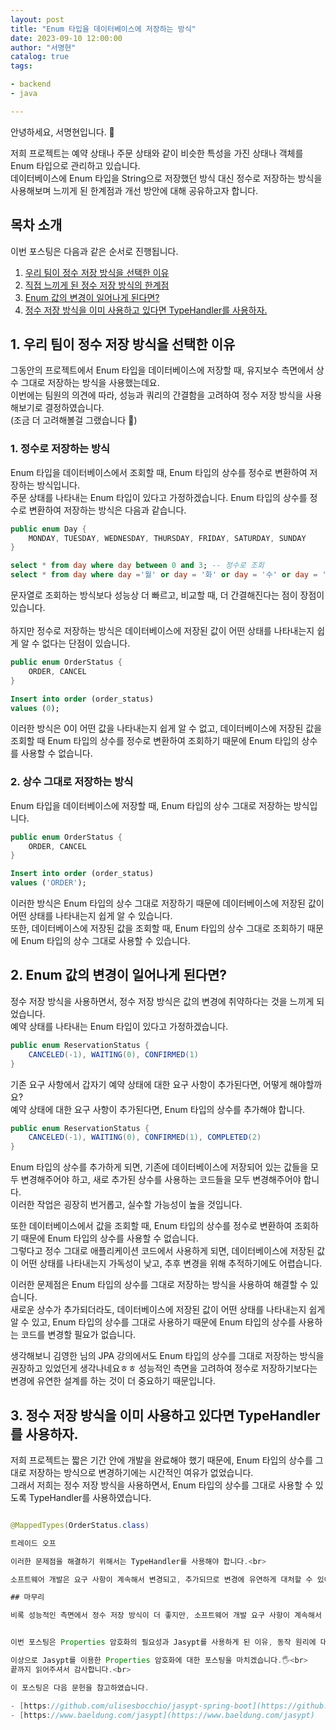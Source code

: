 ```yaml
---
layout: post
title: "Enum 타입을 데이터베이스에 저장하는 방식"
date: 2023-09-10 12:00:00
author: "서명현"
catalog: true
tags:

- backend
- java

---
```


안녕하세요, 서명현입니다. 🤚

저희 프로젝트는 예약 상태나 주문 상태와 같이 비슷한 특성을 가진 상태나 객체를 Enum 타입으로 관리하고 있습니다.<br>
데이터베이스에 Enum 타입을 String으로 저장했던 방식 대신 정수로 저장하는 방식을 사용해보며 느끼게 된 한계점과 개선 방안에 대해 공유하고자 합니다.

## 목차 소개

이번 포스팅은 다음과 같은 순서로 진행됩니다.

1. [우리 팀이 정수 저장 방식을 선택한 이유](#1-properties-암호화가-필요한-이유)
2. [직접 느끼게 된 정수 저장 방식의 한계점](#1-properties-암호화가-필요한-이유)
3. [Enum 값의 변경이 일어나게 된다면?](#2-spring-properties-암호화-종류)
4. [정수 저장 방식을 이미 사용하고 있다면 TypeHandler를 사용하자.](#3-왜-jasypt인가?)

## 1. 우리 팀이 정수 저장 방식을 선택한 이유

그동안의 프로젝트에서 Enum 타입을 데이터베이스에 저장할 때, 유지보수 측면에서 상수 그대로 저장하는 방식을 사용했는데요.<br>
이번에는 팀원의 의견에 따라, 성능과 쿼리의 간결함을 고려하여 정수 저장 방식을 사용해보기로 결정하였습니다.<br>
(조금 더 고려해볼걸 그랬습니다 🤣)

### 1. 정수로 저장하는 방식

Enum 타입을 데이터베이스에서 조회할 때, Enum 타입의 상수를 정수로 변환하여 저장하는 방식입니다.<br>
주문 상태를 나타내는 Enum 타입이 있다고 가정하겠습니다. Enum 타입의 상수를 정수로 변환하여 저장하는 방식은 다음과 같습니다.<br>

```java
public enum Day {
    MONDAY, TUESDAY, WEDNESDAY, THURSDAY, FRIDAY, SATURDAY, SUNDAY
}
```

```sql
select * from day where day between 0 and 3; -- 정수로 조회
select * from day where day ='월' or day = '화' or day = '수' or day = '목'; -- 문자열로 조회
```

문자열로 조회하는 방식보다 성능상 더 빠르고, 비교할 때, 더 간결해진다는 점이 장점이 있습니다.<br><br>
하지만 정수로 저장하는 방식은 데이터베이스에 저장된 값이 어떤 상태를 나타내는지 쉽게 알 수 없다는 단점이 있습니다.

```java
public enum OrderStatus {
    ORDER, CANCEL
}
```

```sql
Insert into order (order_status)
values (0);
```

이러한 방식은 0이 어떤 값을 나타내는지 쉽게 알 수 없고,
데이터베이스에 저장된 값을 조회할 때 Enum 타입의 상수를 정수로 변환하여 조회하기 때문에 Enum 타입의 상수를 사용할 수 없습니다.

### 2. 상수 그대로 저장하는 방식

Enum 타입을 데이터베이스에 저장할 때, Enum 타입의 상수 그대로 저장하는 방식입니다.<br>
```java
public enum OrderStatus {
    ORDER, CANCEL
}
```
```sql
Insert into order (order_status)
values ('ORDER');
```

이러한 방식은 Enum 타입의 상수 그대로 저장하기 때문에 데이터베이스에 저장된 값이 어떤 상태를 나타내는지 쉽게 알 수 있습니다.<br>
또한, 데이터베이스에 저장된 값을 조회할 때, Enum 타입의 상수 그대로 조회하기 때문에 Enum 타입의 상수 그대로 사용할 수 있습니다.

## 2. Enum 값의 변경이 일어나게 된다면?

정수 저장 방식을 사용하면서, 정수 저장 방식은 값의 변경에 취약하다는 것을 느끼게 되었습니다.<br>
예약 상태를 나타내는 Enum 타입이 있다고 가정하겠습니다.

```java
public enum ReservationStatus {
    CANCELED(-1), WAITING(0), CONFIRMED(1)
}
```

기존 요구 사항에서 갑자기 예약 상태에 대한 요구 사항이 추가된다면, 어떻게 해야할까요?<br>
예약 상태에 대한 요구 사항이 추가된다면, Enum 타입의 상수를 추가해야 합니다.<br>

```java
public enum ReservationStatus {
    CANCELED(-1), WAITING(0), CONFIRMED(1), COMPLETED(2)
}
```

Enum 타입의 상수를 추가하게 되면, 기존에 데이터베이스에 저장되어 있는 값들을 모두 변경해주어야 하고, 새로 추가된 상수를 사용하는 코드들을 모두 변경해주어야 합니다.<br>
이러한 작업은 굉장히 번거롭고, 실수할 가능성이 높을 것입니다.

또한 데이터베이스에서 값을 조회할 때, Enum 타입의 상수를 정수로 변환하여 조회하기 때문에 Enum 타입의 상수를 사용할 수 없습니다.<br>
그렇다고 정수 그대로 애플리케이션 코드에서 사용하게 되면, 데이터베이스에 저장된 값이 어떤 상태를 나타내는지 가독성이 낮고, 추후 변경을 위해 추적하기에도 어렵습니다.<br>


이러한 문제점은 Enum 타입의 상수를 그대로 저장하는 방식을 사용하여 해결할 수 있습니다.<br>
새로운 상수가 추가되더라도, 데이터베이스에 저장된 값이 어떤 상태를 나타내는지 쉽게 알 수 있고, Enum 타입의 상수를 그대로 사용하기 때문에 Enum 타입의 상수를 사용하는 코드를 변경할 필요가 없습니다.<br>

생각해보니 김영한 님의 JPA 강의에서도 Enum 타입의 상수를 그대로 저장하는 방식을 권장하고 있었던게 생각나네요ㅎㅎ
성능적인 측면을 고려하여 정수로 저장하기보다는 변경에 유연한 설계를 하는 것이 더 중요하기 때문입니다.<br>

## 3. 정수 저장 방식을 이미 사용하고 있다면 TypeHandler를 사용하자.

저희 프로젝트는 짧은 기간 안에 개발을 완료해야 했기 때문에, Enum 타입의 상수를 그대로 저장하는 방식으로 변경하기에는 시간적인 여유가 없었습니다.<br>
그래서 저희는 정수 저장 방식을 사용하면서, Enum 타입의 상수를 그대로 사용할 수 있도록 TypeHandler를 사용하였습니다.<br>




```java

@MappedTypes(OrderStatus.class)

트레이드 오프

이러한 문제점을 해결하기 위해서는 TypeHandler를 사용해야 합니다.<br>

소프트웨어 개발은 요구 사항이 계속해서 변경되고, 추가되므로 변경에 유연하게 대처할 수 있어야 합니다.<br>

## 마무리

비록 성능적인 측면에서 정수 저장 방식이 더 좋지만, 소프트웨어 개발 요구 사항이 계속해서 변경되고, 추가되므로 변경에 유연하게 대처하는 것이 더 중요하다고 생각합니다.


이번 포스팅은 Properties 암호화의 필요성과 Jasypt를 사용하게 된 이유, 동작 원리에 대한 소개하였습니다.<br>

이상으로 Jasypt를 이용한 Properties 암호화에 대한 포스팅을 마치겠습니다.🖐️<br>
끝까지 읽어주셔서 감사합니다.<br>

이 포스팅은 다음 문헌을 참고하였습니다.

- [https://github.com/ulisesbocchio/jasypt-spring-boot](https://github.com/ulisesbocchio/jasypt-spring-boot)
- [https://www.baeldung.com/jasypt](https://www.baeldung.com/jasypt)
